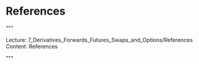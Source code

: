 # References

"""

Lecture: 7_Derivatives_Forwards_Futures_Swaps_and_Options/References
Content: References

"""

